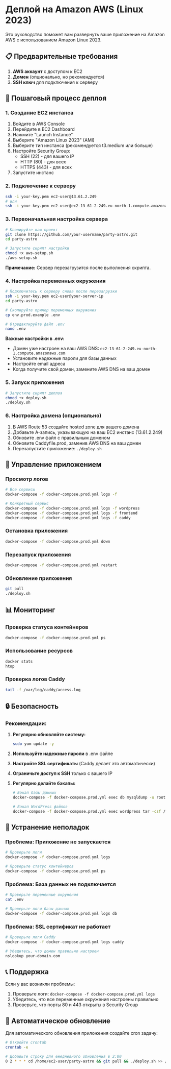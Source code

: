 # Деплой на Amazon AWS (Linux 2023)

Это руководство поможет вам развернуть ваше приложение на Amazon AWS с использованием Amazon Linux 2023.

## 📋 Предварительные требования

1. **AWS аккаунт** с доступом к EC2
2. **Домен** (опционально, но рекомендуется)
3. **SSH ключ** для подключения к серверу

## 🚀 Пошаговый процесс деплоя

### 1. Создание EC2 инстанса

1. Войдите в AWS Console
2. Перейдите в EC2 Dashboard
3. Нажмите "Launch Instance"
4. Выберите "Amazon Linux 2023" (AMI)
5. Выберите тип инстанса (рекомендуется t3.medium или больше)
6. Настройте Security Group:
   - SSH (22) - для вашего IP
   - HTTP (80) - для всех
   - HTTPS (443) - для всех
7. Запустите инстанс

### 2. Подключение к серверу

```bash
ssh -i your-key.pem ec2-user@13.61.2.249
# или
ssh -i your-key.pem ec2-user@ec2-13-61-2-249.eu-north-1.compute.amazonaws.com
```

### 3. Первоначальная настройка сервера

```bash
# Клонируйте ваш проект
git clone https://github.com/your-username/party-astro.git
cd party-astro

# Запустите скрипт настройки
chmod +x aws-setup.sh
./aws-setup.sh
```

**Примечание:** Сервер перезагрузится после выполнения скрипта.

### 4. Настройка переменных окружения

```bash
# Подключитесь к серверу снова после перезагрузки
ssh -i your-key.pem ec2-user@your-server-ip
cd party-astro

# Скопируйте пример переменных окружения
cp env.prod.example .env

# Отредактируйте файл .env
nano .env
```

**Важные настройки в .env:**
- Домен уже настроен на ваш AWS DNS: `ec2-13-61-2-249.eu-north-1.compute.amazonaws.com`
- Установите надежные пароли для базы данных
- Настройте email адреса
- Когда получите свой домен, замените AWS DNS на ваш домен

### 5. Запуск приложения

```bash
# Запустите скрипт деплоя
chmod +x deploy.sh
./deploy.sh
```

### 6. Настройка домена (опционально)

1. В AWS Route 53 создайте hosted zone для вашего домена
2. Добавьте A-запись, указывающую на ваш EC2 инстанс (13.61.2.249)
3. Обновите .env файл с правильным доменом
4. Обновите Caddyfile.prod, заменив AWS DNS на ваш домен
5. Перезапустите приложение: `./deploy.sh`

## 🔧 Управление приложением

### Просмотр логов
```bash
# Все сервисы
docker-compose -f docker-compose.prod.yml logs -f

# Конкретный сервис
docker-compose -f docker-compose.prod.yml logs -f wordpress
docker-compose -f docker-compose.prod.yml logs -f frontend
docker-compose -f docker-compose.prod.yml logs -f caddy
```

### Остановка приложения
```bash
docker-compose -f docker-compose.prod.yml down
```

### Перезапуск приложения
```bash
docker-compose -f docker-compose.prod.yml restart
```

### Обновление приложения
```bash
git pull
./deploy.sh
```

## 📊 Мониторинг

### Проверка статуса контейнеров
```bash
docker-compose -f docker-compose.prod.yml ps
```

### Использование ресурсов
```bash
docker stats
htop
```

### Проверка логов Caddy
```bash
tail -f /var/log/caddy/access.log
```

## 🔒 Безопасность

### Рекомендации:
1. **Регулярно обновляйте систему:**
   ```bash
   sudo yum update -y
   ```

2. **Используйте надежные пароли** в .env файле

3. **Настройте SSL сертификаты** (Caddy делает это автоматически)

4. **Ограничьте доступ к SSH** только с вашего IP

5. **Регулярно делайте бэкапы:**
   ```bash
   # Бэкап базы данных
   docker-compose -f docker-compose.prod.yml exec db mysqldump -u root -p wordpress > backup.sql
   
   # Бэкап WordPress файлов
   docker-compose -f docker-compose.prod.yml exec wordpress tar -czf /tmp/wp-backup.tar.gz /var/www/html
   ```

## 🚨 Устранение неполадок

### Проблема: Приложение не запускается
```bash
# Проверьте логи
docker-compose -f docker-compose.prod.yml logs

# Проверьте статус контейнеров
docker-compose -f docker-compose.prod.yml ps
```

### Проблема: База данных не подключается
```bash
# Проверьте переменные окружения
cat .env

# Проверьте логи базы данных
docker-compose -f docker-compose.prod.yml logs db
```

### Проблема: SSL сертификат не работает
```bash
# Проверьте логи Caddy
docker-compose -f docker-compose.prod.yml logs caddy

# Убедитесь, что домен правильно настроен
nslookup your-domain.com
```

## 📞 Поддержка

Если у вас возникли проблемы:
1. Проверьте логи: `docker-compose -f docker-compose.prod.yml logs`
2. Убедитесь, что все переменные окружения настроены правильно
3. Проверьте, что порты 80 и 443 открыты в Security Group

## 🔄 Автоматическое обновление

Для автоматического обновления приложения создайте cron задачу:

```bash
# Откройте crontab
crontab -e

# Добавьте строку для ежедневного обновления в 2:00
0 2 * * * cd /home/ec2-user/party-astro && git pull && ./deploy.sh >> /var/log/deploy.log 2>&1
```
